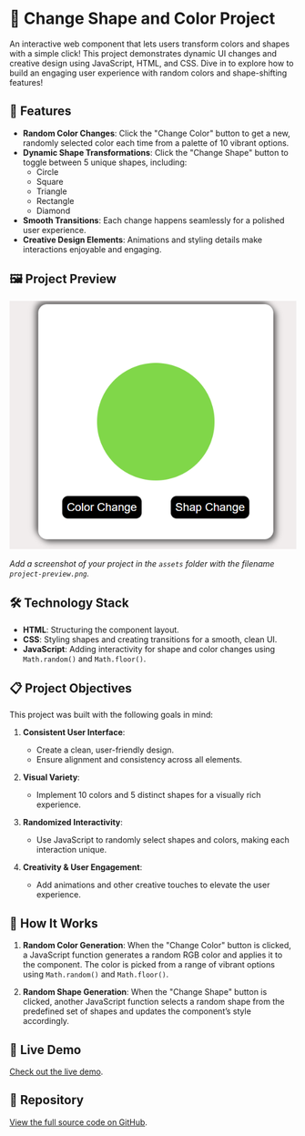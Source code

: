 # 🎨 Change Shape and Color Project

An interactive web component that lets users transform colors and shapes with a simple click! This project demonstrates dynamic UI changes and creative design using JavaScript, HTML, and CSS. Dive in to explore how to build an engaging user experience with random colors and shape-shifting features!

## 🌟 Features

- **Random Color Changes**: Click the "Change Color" button to get a new, randomly selected color each time from a palette of 10 vibrant options.
- **Dynamic Shape Transformations**: Click the "Change Shape" button to toggle between 5 unique shapes, including:
  - Circle
  - Square
  - Triangle
  - Rectangle
  - Diamond
- **Smooth Transitions**: Each change happens seamlessly for a polished user experience.
- **Creative Design Elements**: Animations and styling details make interactions enjoyable and engaging.

## 🖼️ Project Preview

![Project Preview](Screenshot%202024-10-28%20124902.png "A preview of the Change Shape and Color Project")

*Add a screenshot of your project in the `assets` folder with the filename `project-preview.png`.*

## 🛠️ Technology Stack

- **HTML**: Structuring the component layout.
- **CSS**: Styling shapes and creating transitions for a smooth, clean UI.
- **JavaScript**: Adding interactivity for shape and color changes using `Math.random()` and `Math.floor()`.

## 📋 Project Objectives

This project was built with the following goals in mind:

1. **Consistent User Interface**:
   - Create a clean, user-friendly design.
   - Ensure alignment and consistency across all elements.

2. **Visual Variety**:
   - Implement 10 colors and 5 distinct shapes for a visually rich experience.

3. **Randomized Interactivity**:
   - Use JavaScript to randomly select shapes and colors, making each interaction unique.

4. **Creativity & User Engagement**:
   - Add animations and other creative touches to elevate the user experience.

## 🚀 How It Works

1. **Random Color Generation**: When the "Change Color" button is clicked, a JavaScript function generates a random RGB color and applies it to the component. The color is picked from a range of vibrant options using `Math.random()` and `Math.floor()`.

2. **Random Shape Generation**: When the "Change Shape" button is clicked, another JavaScript function selects a random shape from the predefined set of shapes and updates the component’s style accordingly.

## 🔗 Live Demo

[Check out the live demo](https://viveksoni-10.github.io/javascript-code/shap_&_color_change/).

## 📁 Repository

[View the full source code on GitHub](https://github.com/viveksoni-10/javascript-code/tree/main/shap_%26_color_change).

